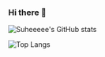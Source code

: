 ### Hi there 👋

![Suheeeee's GitHub stats](https://github-readme-stats.vercel.app/api?username=suheeeee&count_private=true&show_icons=true&theme=radical)

![Top Langs](https://github-readme-stats.vercel.app/api/top-langs/?username=suheeeee&layout=compact&theme=radical)


<!--
**suheeeee/suheeeee** is a ✨ _special_ ✨ repository because its `README.md` (this file) appears on your GitHub profile.

Here are some ideas to get you started:

- 🔭 I’m currently working on ...
- 🌱 I’m currently learning ...
- 👯 I’m looking to collaborate on ...
- 🤔 I’m looking for help with ...
- 💬 Ask me about ...
- 📫 How to reach me: ...
- 😄 Pronouns: ...
- ⚡ Fun fact: ...
-->
